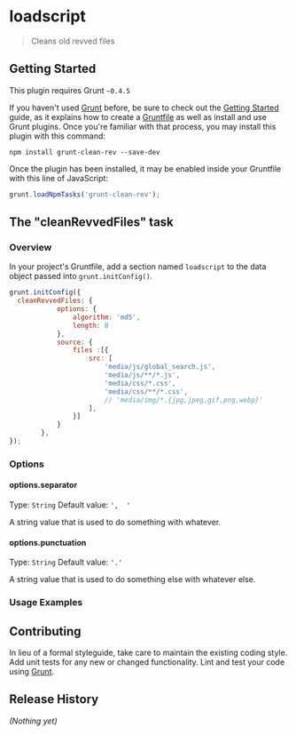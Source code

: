 # loadscript

> Cleans old revved files

## Getting Started
This plugin requires Grunt `~0.4.5`

If you haven't used [Grunt](http://gruntjs.com/) before, be sure to check out the [Getting Started](http://gruntjs.com/getting-started) guide, as it explains how to create a [Gruntfile](http://gruntjs.com/sample-gruntfile) as well as install and use Grunt plugins. Once you're familiar with that process, you may install this plugin with this command:

```shell
npm install grunt-clean-rev --save-dev
```

Once the plugin has been installed, it may be enabled inside your Gruntfile with this line of JavaScript:

```js
grunt.loadNpmTasks('grunt-clean-rev');
```

## The "cleanRevvedFiles" task

### Overview
In your project's Gruntfile, add a section named `loadscript` to the data object passed into `grunt.initConfig()`.

```js
grunt.initConfig({
  cleanRevvedFiles: {
            options: {
                algorithm: 'md5',
                length: 8
            },
            source: {
                files :[{
                    src: [
                        'media/js/global_search.js',
                        'media/js/**/*.js',
                        'media/css/*.css',
                        'media/css/**/*.css',
                        // 'media/img/*.{jpg,jpeg,gif,png,webp}'
                    ],
                }]
            }
        },
});
```

### Options

#### options.separator
Type: `String`
Default value: `',  '`

A string value that is used to do something with whatever.

#### options.punctuation
Type: `String`
Default value: `'.'`

A string value that is used to do something else with whatever else.

### Usage Examples

## Contributing
In lieu of a formal styleguide, take care to maintain the existing coding style. Add unit tests for any new or changed functionality. Lint and test your code using [Grunt](http://gruntjs.com/).

## Release History
_(Nothing yet)_
